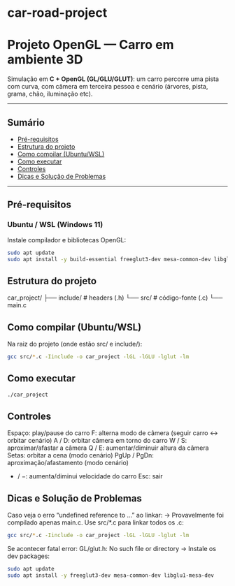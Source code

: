# car-road-project

# Projeto OpenGL — Carro em ambiente 3D

Simulação em **C + OpenGL (GL/GLU/GLUT)**: um carro percorre uma pista com curva, com câmera em terceira pessoa e cenário (árvores, pista, grama, chão, iluminação etc).

---

## Sumário
- [Pré-requisitos](#pré-requisitos)
- [Estrutura do projeto](#estrutura-do-projeto)
- [Como compilar (Ubuntu/WSL)](#como-compilar-ubuntuwsl)
- [Como executar](#como-executar)
- [Controles](#controles)
- [Dicas e Solução de Problemas](#dicas-e-solução-de-problemas)
  
---

## Pré-requisitos

### Ubuntu / WSL (Windows 11)
  Instale compilador e bibliotecas OpenGL:

  ```bash
  sudo apt update
  sudo apt install -y build-essential freeglut3-dev mesa-common-dev libglu1-mesa-dev
  ```

## Estrutura do projeto
  car_project/
  ├── include/        # headers (.h)
  └── src/            # código-fonte (.c)
      └── main.c

## Como compilar (Ubuntu/WSL)
  
  Na raiz do projeto (onde estão src/ e include/):
  ```bash
  gcc src/*.c -Iinclude -o car_project -lGL -lGLU -lglut -lm
  ```
  ## Como executar
  ```bash
  ./car_project
  ```

## Controles
  
  Espaço: play/pause do carro
  F: alterna modo de câmera (seguir carro ↔ orbitar cenário)
  A / D: orbitar câmera em torno do carro
  W / S: aproximar/afastar a câmera
  Q / E: aumentar/diminuir altura da câmera
  Setas: orbitar a cena (modo cenário)
  PgUp / PgDn: aproximação/afastamento (modo cenário)
  + / −: aumenta/diminui velocidade do carro
  Esc: sair

## Dicas e Solução de Problemas

  Caso veja o erro “undefined reference to …” ao linkar:
  → Provavelmente foi compilado apenas main.c. Use src/*.c para linkar todos os .c:
  ```bash
  gcc src/*.c -Iinclude -o car_project -lGL -lGLU -lglut -lm
  ```

  Se acontecer fatal error: GL/glut.h: No such file or directory
  → Instale os dev packages:
  ```bash
  sudo apt update
  sudo apt install -y freeglut3-dev mesa-common-dev libglu1-mesa-dev
  ```
